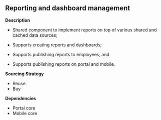 ## Reporting and dashboard management

**Description**

- Shared component to implement reports on top of various shared and cached data sources;

- Supports creating reports and dashboards;

- Supports publishing reports to employees; and

- Supports publishing reports on portal and mobile.

**Sourcing Strategy**

- Reuse
- Buy

**Dependencies**

- Portal core
- Mobile core
